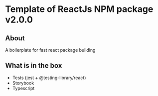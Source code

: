 # Template of ReactJs NPM package v2.0.0

## About

A boilerplate for fast react package building

## What is in the box
* Tests (jest + @testing-library/react)
* Storybook
* Typescript

